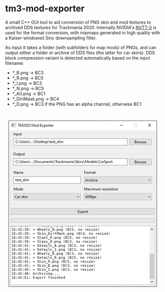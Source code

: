 # tm3-mod-exporter

A small C++ GUI tool to aid conversion of PNG skin and mod textures to archived DDS textures for Trackmania 2020. Internally NVIDIA's [NVTT-3](https://developer.nvidia.com/gpu-accelerated-texture-compression) is used for the format conversion, with mipmaps generated in high quality with a Kaiser-windowed Sinc downsampling filter.

As input it takes a folder (with subfolders for map mods) of PNGs, and can output either a folder or archive of DDS files (the latter for car skins). DDS block compression variant is detected automatically based on the input filename:

- *_B.png -> BC3
- *_R.png -> BC5
- *_I.png -> BC3
- *_N.png -> BC5
- *_A0.png -> BC1
- *_DirtMask.png -> BC4
- *_D.png -> BC3 if the PNG has an alpha channel, otherwise BC1

<br />
<p align="center">
  <img src="https://raw.githubusercontent.com/bozbez/tm3-mod-exporter/master/media/screenshot.png" />
</p>